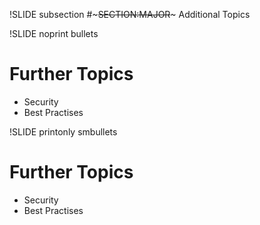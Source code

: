 !SLIDE subsection
#~~~SECTION:MAJOR~~~ Additional Topics

!SLIDE noprint bullets
# Further Topics
* Security
* Best Practises

!SLIDE printonly smbullets
# Further Topics
* Security
* Best Practises

